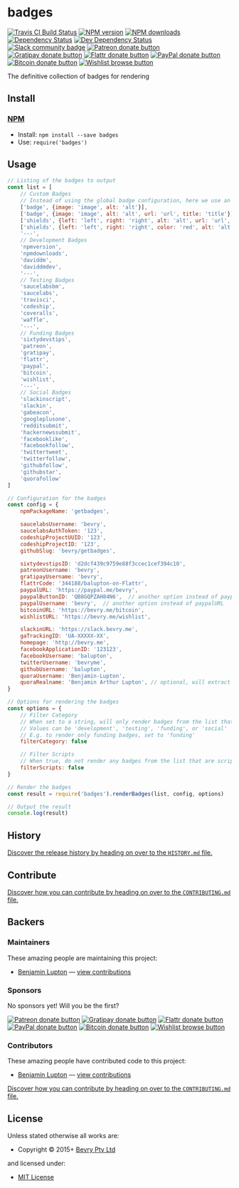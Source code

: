 <!-- TITLE/ -->

<h1>badges</h1>

<!-- /TITLE -->


<!-- BADGES/ -->

<span class="badge-travisci"><a href="http://travis-ci.org/bevry/badges" title="Check this project's build status on TravisCI"><img src="https://img.shields.io/travis/bevry/badges/master.svg" alt="Travis CI Build Status" /></a></span>
<span class="badge-npmversion"><a href="https://npmjs.org/package/badges" title="View this project on NPM"><img src="https://img.shields.io/npm/v/badges.svg" alt="NPM version" /></a></span>
<span class="badge-npmdownloads"><a href="https://npmjs.org/package/badges" title="View this project on NPM"><img src="https://img.shields.io/npm/dm/badges.svg" alt="NPM downloads" /></a></span>
<span class="badge-daviddm"><a href="https://david-dm.org/bevry/badges" title="View the status of this project's dependencies on DavidDM"><img src="https://img.shields.io/david/bevry/badges.svg" alt="Dependency Status" /></a></span>
<span class="badge-daviddmdev"><a href="https://david-dm.org/bevry/badges#info=devDependencies" title="View the status of this project's development dependencies on DavidDM"><img src="https://img.shields.io/david/dev/bevry/badges.svg" alt="Dev Dependency Status" /></a></span>
<br class="badge-separator" />
<span class="badge-slackin"><a href="https://slack.bevry.me" title="Join this project's slack community"><img src="https://slack.bevry.me/badge.svg" alt="Slack community badge" /></a></span>
<span class="badge-patreon"><a href="http://patreon.com/bevry" title="Donate to this project using Patreon"><img src="https://img.shields.io/badge/patreon-donate-yellow.svg" alt="Patreon donate button" /></a></span>
<span class="badge-gratipay"><a href="https://www.gratipay.com/bevry" title="Donate weekly to this project using Gratipay"><img src="https://img.shields.io/badge/gratipay-donate-yellow.svg" alt="Gratipay donate button" /></a></span>
<span class="badge-flattr"><a href="http://flattr.com/thing/344188/balupton-on-Flattr" title="Donate to this project using Flattr"><img src="https://img.shields.io/badge/flattr-donate-yellow.svg" alt="Flattr donate button" /></a></span>
<span class="badge-paypal"><a href="https://www.paypal.com/cgi-bin/webscr?cmd=_s-xclick&amp;hosted_button_id=QB8GQPZAH84N6" title="Donate to this project using Paypal"><img src="https://img.shields.io/badge/paypal-donate-yellow.svg" alt="PayPal donate button" /></a></span>
<span class="badge-bitcoin"><a href="https://bevry.me/bitcoin" title="Donate once-off to this project using Bitcoin"><img src="https://img.shields.io/badge/bitcoin-donate-yellow.svg" alt="Bitcoin donate button" /></a></span>
<span class="badge-wishlist"><a href="https://bevry.me/wishlist" title="Buy an item on our wishlist for us"><img src="https://img.shields.io/badge/wishlist-donate-yellow.svg" alt="Wishlist browse button" /></a></span>

<!-- /BADGES -->


<!-- DESCRIPTION/ -->

The definitive collection of badges for rendering

<!-- /DESCRIPTION -->


<!-- INSTALL/ -->

<h2>Install</h2>

<a href="https://npmjs.com" title="npm is a package manager for javascript"><h3>NPM</h3></a><ul>
<li>Install: <code>npm install --save badges</code></li>
<li>Use: <code>require('badges')</code></li></ul>

<!-- /INSTALL -->


## Usage

``` javascript
// Listing of the badges to output
const list = [
	// Custom Badges
	// Instead of using the global badge configuration, here we use an array in the format of [name, config]
	['badge', {image: 'image', alt: 'alt'}],
	['badge', {image: 'image', alt: 'alt', url: 'url', title: 'title'}],
	['shields', {left: 'left', right: 'right', alt: 'alt', url: 'url', title: 'title'}],
	['shields', {left: 'left', right: 'right', color: 'red', alt: 'alt', url: 'url', title: 'title'}],
	'---',
	// Development Badges
	'npmversion',
	'npmdownloads',
	'daviddm',
	'daviddmdev',
	'---',
	// Testing Badges
	'saucelabsbm',
	'saucelabs',
	'travisci',
	'codeship',
	'coveralls',
	'waffle',
	'---',
	// Funding Badges
	'sixtydevstips',
	'patreon',
	'gratipay',
	'flattr',
	'paypal',
	'bitcoin',
	'wishlist',
	'---',
	// Social Badges
	'slackinscript',
	'slackin',
	'gabeacon',
	'googleplusone',
	'redditsubmit',
	'hackernewssubmit',
	'facebooklike',
	'facebookfollow',
	'twittertweet',
	'twitterfollow',
	'githubfollow',
	'githubstar',
	'quorafollow'
]

// Configuration for the badges
const config = {
	npmPackageName: 'getbadges',

	saucelabsUsername: 'bevry',
	saucelabsAuthToken: '123',
	codeshipProjectUUID: '123',
	codeshipProjectID: '123',
	githubSlug: 'bevry/getbadges',

	sixtydevstipsID: 'd2dcf439c9759e88f3ccec1cef394c10',
	patreonUsername: 'bevry',
	gratipayUsername: 'bevry',
	flattrCode: '344188/balupton-on-Flattr',
	paypalURL: 'https://paypal.me/bevry',
	paypalButtonID: 'QB8GQPZAH84N6',  // another option instead of paypalURL
	paypalUsername: 'bevry',  // another option instead of paypalURL
	bitcoinURL: 'https://bevry.me/bitcoin',
	wishlistURL: 'https://bevry.me/wishlist',

	slackinURL: 'https://slack.bevry.me',
	gaTrackingID: 'UA-XXXXX-XX',
	homepage: 'http://bevry.me',
	facebookApplicationID: '123123',
	facebookUsername: 'balupton',
	twitterUsername: 'bevryme',
	githubUsername: 'balupton',
	quoraUsername: 'Benjamin-Lupton',
	quoraRealname: 'Benjamin Arthur Lupton', // optional, will extract from username
}

// Options for rendering the badges
const options = {
	// Filter Category
	// When set to a string, will only render badges from the list that of the specified category
	// Values can be 'development', 'testing', 'funding', or 'social'
	// E.g. to render only funding badges, set to 'funding'
	filterCategory: false

	// Filter Scripts
	// When true, do not render any badges from the list that are scripts
	filterScripts: false
}

// Render the badges
const result = require('badges').renderBadges(list, config, options)

// Output the result
console.log(result)
```


<!-- HISTORY/ -->

<h2>History</h2>

<a href="https://github.com/bevry/badges/blob/master/HISTORY.md#files">Discover the release history by heading on over to the <code>HISTORY.md</code> file.</a>

<!-- /HISTORY -->


<!-- CONTRIBUTE/ -->

<h2>Contribute</h2>

<a href="https://github.com/bevry/badges/blob/master/CONTRIBUTING.md#files">Discover how you can contribute by heading on over to the <code>CONTRIBUTING.md</code> file.</a>

<!-- /CONTRIBUTE -->


<!-- BACKERS/ -->

<h2>Backers</h2>

<h3>Maintainers</h3>

These amazing people are maintaining this project:

<ul><li><a href="http://balupton.com">Benjamin Lupton</a> — <a href="https://github.com/bevry/badges/commits?author=balupton" title="View the GitHub contributions of Benjamin Lupton on repository bevry/badges">view contributions</a></li></ul>

<h3>Sponsors</h3>

No sponsors yet! Will you be the first?

<span class="badge-patreon"><a href="http://patreon.com/bevry" title="Donate to this project using Patreon"><img src="https://img.shields.io/badge/patreon-donate-yellow.svg" alt="Patreon donate button" /></a></span>
<span class="badge-gratipay"><a href="https://www.gratipay.com/bevry" title="Donate weekly to this project using Gratipay"><img src="https://img.shields.io/badge/gratipay-donate-yellow.svg" alt="Gratipay donate button" /></a></span>
<span class="badge-flattr"><a href="http://flattr.com/thing/344188/balupton-on-Flattr" title="Donate to this project using Flattr"><img src="https://img.shields.io/badge/flattr-donate-yellow.svg" alt="Flattr donate button" /></a></span>
<span class="badge-paypal"><a href="https://www.paypal.com/cgi-bin/webscr?cmd=_s-xclick&amp;hosted_button_id=QB8GQPZAH84N6" title="Donate to this project using Paypal"><img src="https://img.shields.io/badge/paypal-donate-yellow.svg" alt="PayPal donate button" /></a></span>
<span class="badge-bitcoin"><a href="https://bevry.me/bitcoin" title="Donate once-off to this project using Bitcoin"><img src="https://img.shields.io/badge/bitcoin-donate-yellow.svg" alt="Bitcoin donate button" /></a></span>
<span class="badge-wishlist"><a href="https://bevry.me/wishlist" title="Buy an item on our wishlist for us"><img src="https://img.shields.io/badge/wishlist-donate-yellow.svg" alt="Wishlist browse button" /></a></span>

<h3>Contributors</h3>

These amazing people have contributed code to this project:

<ul><li><a href="http://balupton.com">Benjamin Lupton</a> — <a href="https://github.com/bevry/badges/commits?author=balupton" title="View the GitHub contributions of Benjamin Lupton on repository bevry/badges">view contributions</a></li></ul>

<a href="https://github.com/bevry/badges/blob/master/CONTRIBUTING.md#files">Discover how you can contribute by heading on over to the <code>CONTRIBUTING.md</code> file.</a>

<!-- /BACKERS -->


<!-- LICENSE/ -->

<h2>License</h2>

Unless stated otherwise all works are:

<ul><li>Copyright &copy; 2015+ <a href="http://bevry.me">Bevry Pty Ltd</a></li></ul>

and licensed under:

<ul><li><a href="http://spdx.org/licenses/MIT.html">MIT License</a></li></ul>

<!-- /LICENSE -->